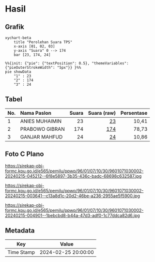 # Hasil

## Grafik

```mermaid
xychart-beta
    title "Perolehan Suara TPS"
    x-axis [01, 02, 03]
    y-axis "Suara" 0 --> 174
    bar [23, 174, 24]
```

```mermaid
%%{init: {"pie": {"textPosition": 0.5}, "themeVariables": {"pieOuterStrokeWidth": "5px"}} }%%
pie showData
    "1" : 23
    "2" : 174
    "3" : 24
```

## Tabel

| No. | Nama Paslon    | Suara | Suara (raw) | Persentase |
|:--- |:-------------- | -----:| -----------:| ----------:|
| 1   | ANIES MUHAIMIN | 23    | [23][p-1]   | 10,41      |
| 2   | PRABOWO GIBRAN | 174   | [174][p-2]  | 78,73      |
| 3   | GANJAR MAHFUD  | 24    | [24][p-3]   | 10,86      |


[p-1]: https://github.com/gigit-pemilu/pemilu-2024-96-papua-barat-daya/blob/main/pilpres/hitung-suara/sub/96-papua-barat-daya/sub/01-sorong/sub/07-aimas/sub/1030-klabinain/sub/002-tps/sub/paslon-1.txt
[p-2]: https://github.com/gigit-pemilu/pemilu-2024-96-papua-barat-daya/blob/main/pilpres/hitung-suara/sub/96-papua-barat-daya/sub/01-sorong/sub/07-aimas/sub/1030-klabinain/sub/002-tps/sub/paslon-2.txt
[p-3]: https://github.com/gigit-pemilu/pemilu-2024-96-papua-barat-daya/blob/main/pilpres/hitung-suara/sub/96-papua-barat-daya/sub/01-sorong/sub/07-aimas/sub/1030-klabinain/sub/002-tps/sub/paslon-3.txt

## Foto C Plano

https://sirekap-obj-formc.kpu.go.id/e565/pemilu/ppwp/96/01/07/10/30/9601071030002-20240215-045212--6f8e5897-3b35-436c-badc-68698c632587.jpg

https://sirekap-obj-formc.kpu.go.id/e565/pemilu/ppwp/96/01/07/10/30/9601071030002-20240215-003641--c13a8d1c-20d2-46be-a236-2955ae5f5900.jpg

https://sirekap-obj-formc.kpu.go.id/e565/pemilu/ppwp/96/01/07/10/30/9601071030002-20240215-004901--1bebcbd8-b44a-47d3-adf0-1c77ddca82d6.jpg


## Metadata

| Key        | Value               |
| ---------- | ------------------- |
| Time Stamp | 2024-02-25 20:00:00 |



